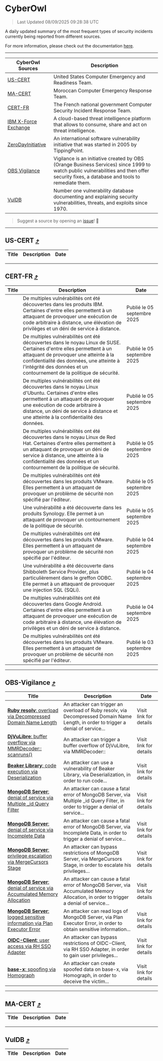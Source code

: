 
 <div id='top'></div>

# CyberOwl

 > Last Updated 08/09/2025 09:28:38 UTC
 
 A daily updated summary of the most frequent types of security incidents currently being reported from different sources.
 
 For more information, please check out the documentation [here](./docs/README.md).
 
 ---
 |CyberOwl Sources|Description|
 |---|---|
 |[US-CERT](#us-cert-arrow_heading_up)|United States Computer Emergency and Readiness Team.|
 |[MA-CERT](#ma-cert-arrow_heading_up)|Moroccan Computer Emergency Response Team.|
 |[CERT-FR](#cert-fr-arrow_heading_up)|The French national government Computer Security Incident Response Team.|
 |[IBM X-Force Exchange](#ibmcloud-arrow_heading_up)|A cloud-based threat intelligence platform that allows to consume, share and act on threat intelligence.|
 |[ZeroDayInitiative](#zerodayinitiative-arrow_heading_up)|An international software vulnerability initiative that was started in 2005 by TippingPoint.|
 |[OBS Vigilance](#obs-vigilance-arrow_heading_up)|Vigilance is an initiative created by OBS (Orange Business Services) since 1999 to watch public vulnerabilities and then offer security fixes, a database and tools to remediate them.|
 |[VulDB](#vuldb-arrow_heading_up)|Number one vulnerability database documenting and explaining security vulnerabilities, threats, and exploits since 1970.|
 
 > Suggest a source by opening an [issue](https://github.com/karimhabush/cyberowl/issues)! :raised_hands:
 ---

## US-CERT [:arrow_heading_up:](#cyberowl)

 |Title|Description|Date|
 |---|---|---|
 
 ---

## CERT-FR [:arrow_heading_up:](#cyberowl)

 |Title|Description|Date|
 |---|---|---|
 |[](https://www.cert.ssi.gouv.fr/avis/CERTFR-2025-AVI-0760/)|De multiples vulnérabilités ont été découvertes dans les produits IBM. Certaines d'entre elles permettent à un attaquant de provoquer une exécution de code arbitraire à distance, une élévation de privilèges et un déni de service à distance.|Publié le 05 septembre 2025|
 |[](https://www.cert.ssi.gouv.fr/avis/CERTFR-2025-AVI-0759/)|De multiples vulnérabilités ont été découvertes dans le noyau Linux de SUSE. Certaines d'entre elles permettent à un attaquant de provoquer une atteinte à la confidentialité des données, une atteinte à l'intégrité des données et un contournement de la politique de sécurité.|Publié le 05 septembre 2025|
 |[](https://www.cert.ssi.gouv.fr/avis/CERTFR-2025-AVI-0758/)|De multiples vulnérabilités ont été découvertes dans le noyau Linux d'Ubuntu. Certaines d'entre elles permettent à un attaquant de provoquer une exécution de code arbitraire à distance, un déni de service à distance et une atteinte à la confidentialité des données.|Publié le 05 septembre 2025|
 |[](https://www.cert.ssi.gouv.fr/avis/CERTFR-2025-AVI-0757/)|De multiples vulnérabilités ont été découvertes dans le noyau Linux de Red Hat. Certaines d'entre elles permettent à un attaquant de provoquer un déni de service à distance, une atteinte à la confidentialité des données et un contournement de la politique de sécurité.|Publié le 05 septembre 2025|
 |[](https://www.cert.ssi.gouv.fr/avis/CERTFR-2025-AVI-0756/)|De multiples vulnérabilités ont été découvertes dans les produits VMware. Elles permettent à un attaquant de provoquer un problème de sécurité non spécifié par l'éditeur.|Publié le 05 septembre 2025|
 |[](https://www.cert.ssi.gouv.fr/avis/CERTFR-2025-AVI-0755/)|Une vulnérabilité a été découverte dans les produits Synology. Elle permet à un attaquant de provoquer un contournement de la politique de sécurité.|Publié le 05 septembre 2025|
 |[](https://www.cert.ssi.gouv.fr/avis/CERTFR-2025-AVI-0754/)|De multiples vulnérabilités ont été découvertes dans les produits VMware. Elles permettent à un attaquant de provoquer un problème de sécurité non spécifié par l'éditeur.|Publié le 04 septembre 2025|
 |[](https://www.cert.ssi.gouv.fr/avis/CERTFR-2025-AVI-0753/)|Une vulnérabilité a été découverte dans Shibboleth Service Provider, plus particulièrement dans le greffon ODBC. Elle permet à un attaquant de provoquer une injection SQL (SQLi).|Publié le 04 septembre 2025|
 |[](https://www.cert.ssi.gouv.fr/avis/CERTFR-2025-AVI-0752/)|De multiples vulnérabilités ont été découvertes dans Google Android. Certaines d'entre elles permettent à un attaquant de provoquer une exécution de code arbitraire à distance, une élévation de privilèges et un déni de service à distance.|Publié le 04 septembre 2025|
 |[](https://www.cert.ssi.gouv.fr/avis/CERTFR-2025-AVI-0751/)|De multiples vulnérabilités ont été découvertes dans les produits VMware. Elles permettent à un attaquant de provoquer un problème de sécurité non spécifié par l'éditeur.|Publié le 03 septembre 2025|
 
 ---

## OBS-Vigilance [:arrow_heading_up:](#cyberowl)

 |Title|Description|Date|
 |---|---|---|
 |[<a href="https://vigilance.fr/vulnerability/Ruby-resolv-overload-via-Decompressed-Domain-Name-Length-47630" class="noirorange"><b>Ruby resolv</b>: overload via Decompressed Domain Name Length</a>](https://vigilance.fr/vulnerability/Ruby-resolv-overload-via-Decompressed-Domain-Name-Length-47630)|An attacker can trigger an overload of Ruby resolv, via Decompressed Domain Name Length, in order to trigger a denial of service...|Visit link for details|
 |[<a href="https://vigilance.fr/vulnerability/DjVuLibre-buffer-overflow-via-MMRDecoder-scanruns-47625" class="noirorange"><b>DjVuLibre</b>: buffer overflow via MMRDecoder::<wbr>scanruns()</wbr></a>](https://vigilance.fr/vulnerability/DjVuLibre-buffer-overflow-via-MMRDecoder-scanruns-47625)|An attacker can trigger a buffer overflow of DjVuLibre, via MMRDecoder::|Visit link for details|
 |[<a href="https://vigilance.fr/vulnerability/Beaker-Library-code-execution-via-Deserialization-47623" class="noirorange"><b>Beaker Library</b>: code execution via Deserialization</a>](https://vigilance.fr/vulnerability/Beaker-Library-code-execution-via-Deserialization-47623)|An attacker can use a vulnerability of Beaker Library, via Deserialization, in order to run code...|Visit link for details|
 |[<a href="https://vigilance.fr/vulnerability/MongoDB-Server-denial-of-service-via-Multiple-id-Query-Filter-47622" class="noirorange"><b>MongoDB Server</b>: denial of service via Multiple _id Query Filter</a>](https://vigilance.fr/vulnerability/MongoDB-Server-denial-of-service-via-Multiple-id-Query-Filter-47622)|An attacker can cause a fatal error of MongoDB Server, via Multiple _id Query Filter, in order to trigger a denial of service...|Visit link for details|
 |[<a href="https://vigilance.fr/vulnerability/MongoDB-Server-denial-of-service-via-Incomplete-Data-47621" class="noirorange"><b>MongoDB Server</b>: denial of service via Incomplete Data</a>](https://vigilance.fr/vulnerability/MongoDB-Server-denial-of-service-via-Incomplete-Data-47621)|An attacker can cause a fatal error of MongoDB Server, via Incomplete Data, in order to trigger a denial of service...|Visit link for details|
 |[<a href="https://vigilance.fr/vulnerability/MongoDB-Server-privilege-escalation-via-MergeCursors-Stage-47620" class="noirorange"><b>MongoDB Server</b>: privilege escalation via MergeCursors Stage</a>](https://vigilance.fr/vulnerability/MongoDB-Server-privilege-escalation-via-MergeCursors-Stage-47620)|An attacker can bypass restrictions of MongoDB Server, via MergeCursors Stage, in order to escalate his privileges...|Visit link for details|
 |[<a href="https://vigilance.fr/vulnerability/MongoDB-Server-denial-of-service-via-Accumulated-Memory-Allocation-47619" class="noirorange"><b>MongoDB Server</b>: denial of service via Accumulated Memory Allocation</a>](https://vigilance.fr/vulnerability/MongoDB-Server-denial-of-service-via-Accumulated-Memory-Allocation-47619)|An attacker can cause a fatal error of MongoDB Server, via Accumulated Memory Allocation, in order to trigger a denial of service...|Visit link for details|
 |[<a href="https://vigilance.fr/vulnerability/MongoDB-Server-logged-sensitive-information-via-Plan-Executor-Error-47618" class="noirorange"><b>MongoDB Server</b>: logged sensitive information via Plan Executor Error</a>](https://vigilance.fr/vulnerability/MongoDB-Server-logged-sensitive-information-via-Plan-Executor-Error-47618)|An attacker can read logs of MongoDB Server, via Plan Executor Error, in order to obtain sensitive information...|Visit link for details|
 |[<a href="https://vigilance.fr/vulnerability/OIDC-Client-user-access-via-RH-SSO-Adapter-47617" class="noirorange"><b>OIDC-Client</b>: user access via RH SSO Adapter</a>](https://vigilance.fr/vulnerability/OIDC-Client-user-access-via-RH-SSO-Adapter-47617)|An attacker can bypass restrictions of OIDC-Client, via RH SSO Adapter, in order to gain user privileges...|Visit link for details|
 |[<a href="https://vigilance.fr/vulnerability/base-x-spoofing-via-Homograph-47615" class="noirorange"><b>base-x</b>: spoofing via Homograph</a>](https://vigilance.fr/vulnerability/base-x-spoofing-via-Homograph-47615)|An attacker can create spoofed data on base-x, via Homograph, in order to deceive the victim...|Visit link for details|
 
 ---

## MA-CERT [:arrow_heading_up:](#cyberowl)

 |Title|Description|Date|
 |---|---|---|
 
 ---

## VulDB [:arrow_heading_up:](#cyberowl)

 |Title|Description|Date|
 |---|---|---|
 